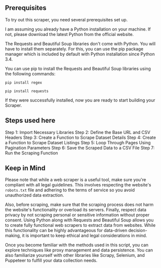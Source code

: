 ## Prerequisites
To try out this scraper, you need several prerequisites set up.

I am assuming you already have a Python installation on your machine. If not, please download the latest Python from the official website.

The Requests and Beautiful Soup libraries don't come with Python. You will have to install them separately. For this, you can use the pip package manager which is included by default with Python installation since Python 3.4.

You can use pip to install the Requests and Beautiful Soup libraries using the following commands:

`pip install regex`

`pip install requests`

If they were successfully installed, now you are ready to start building your Scraper.

## Steps used here
Step 1: Import Necessary Libraries
Step 2: Define the Base URL and CSV Headers
Step 3: Create a Function to Scrape Dataset Details
Step 4: Create a Function to Scrape Dataset Listings
Step 5: Loop Through Pages Using Pagination Parameters
Step 6: Save the Scraped Data to a CSV File
Step 7: Run the Scraping Function

## Keep in Mind
Please note that while a web scraper is a useful tool, make sure you're compliant with all legal guidelines. This involves respecting the website's `robots.txt` file and adhering to the terms of service so you avoid unauthorized data extraction.

Also, before scraping, make sure that the scraping process does not harm the website's functionality or overload its servers. Finally, respect data privacy by not scraping personal or sensitive information without proper consent.
Using Python along with Requests and Beautiful Soup allows you to create fully functional web scrapers to extract data from websites. While this functionality can be highly advantageous for data-driven decision-making, it is important to keep ethical and legal considerations in mind.

Once you become familiar with the methods used in this script, you can explore techniques like proxy management and data persistence. You can also familiarize yourself with other libraries like Scrapy, Selenium, and Puppeteer to fulfill your data collection needs.
